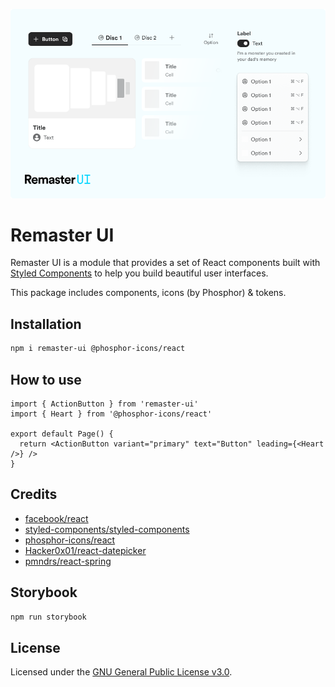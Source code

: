 ![remaster-ui.png](./meta/remaster-ui.png)

# Remaster UI

Remaster UI is a module that provides a set of React components built with [Styled Components](https://styled-components.com/) to help you build beautiful user interfaces.

This package includes components, icons (by Phosphor) & tokens.

## Installation

```bash
npm i remaster-ui @phosphor-icons/react
```

## How to use

```tsx
import { ActionButton } from 'remaster-ui'
import { Heart } from '@phosphor-icons/react'

export default Page() {
  return <ActionButton variant="primary" text="Button" leading={<Heart />} />
}
```

## Credits

- [facebook/react](https://github.com/facebook/react)
- [styled-components/styled-components](https://github.com/styled-components/styled-components)
- [phosphor-icons/react](https://github.com/phosphor-icons/react)
- [Hacker0x01/react-datepicker](https://github.com/Hacker0x01/react-datepicker)
- [pmndrs/react-spring](https://github.com/pmndrs/react-spring)

## Storybook

```bash
npm run storybook
```

## License

Licensed under the [GNU General Public License v3.0](./LICENSE).
